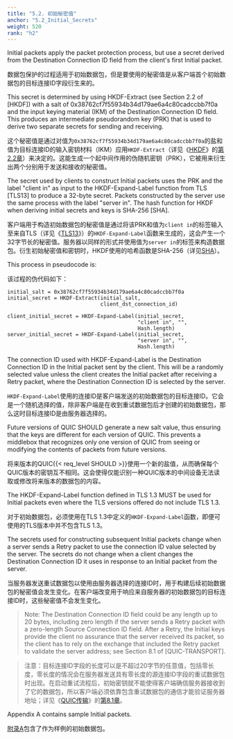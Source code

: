 ```yaml
---
title: "5.2. 初始秘密值"
anchor: "5.2_Initial_Secrets"
weight: 520
rank: "h2"
---
```


Initial packets apply the packet protection process, but use a secret derived from the Destination Connection ID field from the client's first Initial packet.

数据包保护的过程适用于初始数据包，但是要使用的秘密值是从客户端首个初始数据包的目标连接ID字段衍生来的。

This secret is determined by using HKDF-Extract (see Section 2.2 of [HKDF]) with a salt of 0x38762cf7f55934b34d179ae6a4c80cadccbb7f0a and the input keying material (IKM) of the Destination Connection ID field. This produces an intermediate pseudorandom key (PRK) that is used to derive two separate secrets for sending and receiving.

这个秘密值是通过对值为`0x38762cf7f55934b34d179ae6a4c80cadccbb7f0a`的盐和值为目标连接ID的输入密钥材料（IKM）应用`HKDF-Extract`（详见《[HKDF]()》的[第2.2章]()）来决定的。这能生成一个起中间作用的伪随机密钥（PRK），它被用来衍生出两个分别用于发送和接收的秘密值。

The secret used by clients to construct Initial packets uses the PRK and the label "client in" as input to the HKDF-Expand-Label function from TLS [TLS13] to produce a 32-byte secret. Packets constructed by the server use the same process with the label "server in". The hash function for HKDF when deriving initial secrets and keys is SHA-256 [SHA].

客户端用于构造初始数据包的秘密值是通过将该PRK和值为`client in`的标签输入至来自TLS（详见《[TLS13]()》）的`HKDF-Expand-Label`函数来生成的，这会产生一个32字节长的秘密值。服务器以同样的形式并使用值为`server in`的标签来构造数据包。衍生初始秘密值和密钥时，HKDF使用的哈希函数是SHA-256（详见[SHA]()）。

This process in pseudocode is:

该过程的伪代码如下：

```
initial_salt = 0x38762cf7f55934b34d179ae6a4c80cadccbb7f0a
initial_secret = HKDF-Extract(initial_salt,
                              client_dst_connection_id)

client_initial_secret = HKDF-Expand-Label(initial_secret,
                                          "client in", "",
                                          Hash.length)
server_initial_secret = HKDF-Expand-Label(initial_secret,
                                          "server in", "",
                                          Hash.length)
```

The connection ID used with HKDF-Expand-Label is the Destination Connection ID in the Initial packet sent by the client. This will be a randomly selected value unless the client creates the Initial packet after receiving a Retry packet, where the Destination Connection ID is selected by the server.

`HKDF-Expand-Label`使用的连接ID是客户端发送的初始数据包的目标连接ID。它会是一个随机选择的值，除非客户端是在收到重试数据包后才创建的初始数据包，那么这时目标连接ID是由服务器选择的。

Future versions of QUIC SHOULD generate a new salt value, thus ensuring that the keys are different for each version of QUIC. This prevents a middlebox that recognizes only one version of QUIC from seeing or modifying the contents of packets from future versions.

将来版本的QUIC{{< req_level SHOULD >}}使用一个新的盐值，从而确保每个QUIC版本的密钥互不相同。这会使得仅能识别一种QUIC版本的中间设备无法读取或修改将来版本的数据包的内容。

The HKDF-Expand-Label function defined in TLS 1.3 MUST be used for Initial packets even where the TLS versions offered do not include TLS 1.3.

对于初始数据包，必须使用在TLS 1.3中定义的`HKDF-Expand-Label`函数，即便可使用的TLS版本中并不包含TLS 1.3。

The secrets used for constructing subsequent Initial packets change when a server sends a Retry packet to use the connection ID value selected by the server. The secrets do not change when a client changes the Destination Connection ID it uses in response to an Initial packet from the server.

当服务器发送重试数据包以使用由服务器选择的连接ID时，用于构建后续初始数据包的秘密值会发生变化。在客户端改变用于响应来自服务器的初始数据包的目标连接ID时，这些秘密值不会发生变化。

> Note: The Destination Connection ID field could be any length up to 20 bytes, including zero length if the server sends a Retry packet with a zero-length Source Connection ID field. After a Retry, the Initial keys provide the client no assurance that the server received its packet, so the client has to rely on the exchange that included the Retry packet to validate the server address; see Section 8.1 of [QUIC-TRANSPORT].

> 注意：目标连接ID字段的长度可以是不超过20字节的任意值，包括零长度，零长度的情况会在服务器发送具有零长度的源连接ID字段的重试数据包时出现。在启动重试流程后，初始密钥就不能使得客户端确信服务器接收到了它的数据包，所以客户端必须依靠包含重试数据包的通信才能验证服务器地址；详见《[QUIC传输]()》的[第8.1章]()。

Appendix A contains sample Initial packets.

[附录A]()包含了作为样例的初始数据包。
